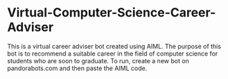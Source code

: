 # Virtual-Computer-Science-Career-Adviser
This is a virtual career adviser bot created using AIML. The purpose of this bot is to recommend a suitable career in the field of computer science for students who are soon to graduate. To run, create a new bot on pandorabots.com and then paste the AIML code.
